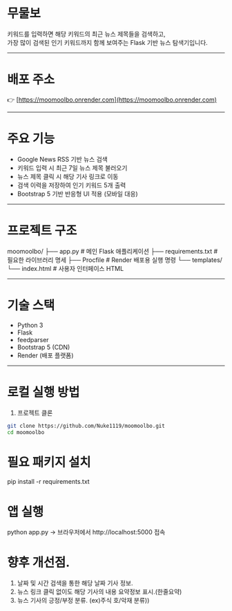 # 무물보

키워드를 입력하면 해당 키워드의 최근 뉴스 제목들을 검색하고,  
가장 많이 검색된 인기 키워드까지 함께 보여주는 Flask 기반 뉴스 탐색기입니다.

---

# 배포 주소
👉 [https://moomoolbo.onrender.com](https://moomoolbo.onrender.com)

---

# 주요 기능
- Google News RSS 기반 뉴스 검색
- 키워드 입력 시 최근 7일 뉴스 제목 불러오기
- 뉴스 제목 클릭 시 해당 기사 링크로 이동
- 검색 이력을 저장하여 인기 키워드 5개 출력
- Bootstrap 5 기반 반응형 UI 적용 (모바일 대응)

---

# 프로젝트 구조
moomoolbo/
├── app.py # 메인 Flask 애플리케이션
├── requirements.txt # 필요한 라이브러리 명세
├── Procfile # Render 배포용 실행 명령
└── templates/
└── index.html # 사용자 인터페이스 HTML

---

# 기술 스택

- Python 3
- Flask
- feedparser
- Bootstrap 5 (CDN)
- Render (배포 플랫폼)

---

# 로컬 실행 방법
1. 프로젝트 클론

```bash
git clone https://github.com/Nuke1119/moomoolbo.git
cd moomoolbo
```


# 필요 패키지 설치
pip install -r requirements.txt

# 앱 실행
python app.py
→ 브라우저에서 http://localhost:5000 접속



# 향후 개선점. 
1. 날짜 및 시간 검색을 통한 해당 날짜 기사 정보.
2. 뉴스 링크 클릭 없이도 해당 기사의 내용 요약정보 표시.(한줄요약)
3. 뉴스 기사의 긍정/부정 분류. (ex)주식 호/악재 분류))
